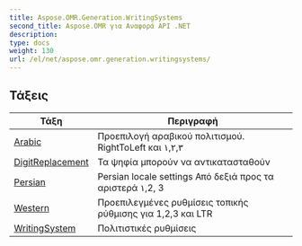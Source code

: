 ```yaml
---
title: Aspose.OMR.Generation.WritingSystems
second_title: Aspose.OMR για Αναφορά API .NET
description: 
type: docs
weight: 130
url: /el/net/aspose.omr.generation.writingsystems/
---
```



## Τάξεις

| Τάξη | Περιγραφή |
| --- | --- |
| [Arabic](./arabic/) | Προεπιλογή αραβικού πολιτισμού. RightToLeft και ١,٢,٣ |
| [DigitReplacement](./digitreplacement/) | Τα ψηφία μπορούν να αντικατασταθούν |
| [Persian](./persian/) | Persian locale settings Από δεξιά προς τα αριστερά ١,2, 3 |
| [Western](./western/) | Προεπιλεγμένες ρυθμίσεις τοπικής ρύθμισης για 1,2,3 και LTR |
| [WritingSystem](./writingsystem/) | Πολιτιστικές ρυθμίσεις |


